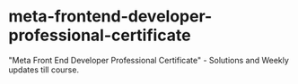 # meta-frontend-developer-professional-certificate
 "Meta Front End Developer Professional Certificate" - Solutions and Weekly updates till course.
